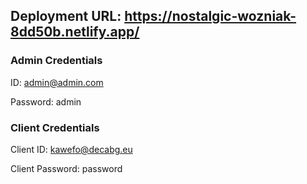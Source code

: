 ## Deployment URL: https://nostalgic-wozniak-8dd50b.netlify.app/

### Admin Credentials

ID: admin@admin.com

Password: admin

### Client Credentials

Client ID: kawefo@decabg.eu

Client Password: password
